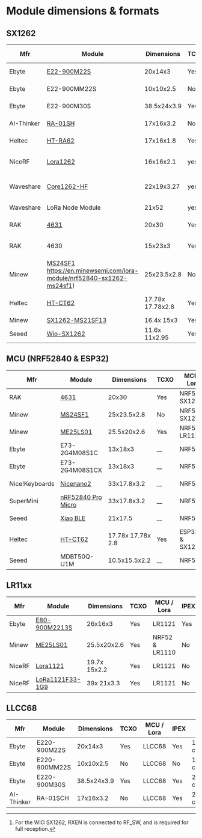 # Module dimensions & formats

## SX1262


| Mfr        | Module                                                                                                                                  | Dimensions        | TCXO | MCU / Lora       | IPEX | Pins                    | RF Switch |     |
| ---------- | --------------------------------------------------------------------------------------------------------------------------------------- | ----------------- | ---- | ---------------- | ---- | ----------------------- | --------- | --- |
| Ebyte      | [E22-900M22S](https://www.cdebyte.com/products/E22-900M22S)                                                                             | 20x14x3           | Yes  | SX1262           | Yes  | 1.27mm castle           | Ext       |     |
| Ebyte      | E22-900MM22S                                                                                                                            | 10x10x2.5         | No   | SX1262           | No   | 1.27mm castle           | Ext       |     |
| Ebyte      | E22-900M30S                                                                                                                             | 38.5x24x3.9       | Yes  | SX1262           | Yes  | 2.54mm castle           | Ext       |     |
| AI-Thinker | [RA-01SH](https://docs.ai-thinker.com/en/lora)                                                                                          | 17x16x3.2         | No   | SX1262           | Yes  | 2.0mm castle            | Int       |     |
| Heltec     | [HT-RA62](https://docs.heltec.org/en/node/ht-ra62/index.html)                                                                           | 17x16x1.8         | Yes  | SX1262           | Yes  | 2.0mm castle            | Int       |     |
| NiceRF     | [Lora1262](https://www.nicerf.com/lora-module/868mhz-sx1262-lora-module-lora1262.html<br>)                                              | 16x16x2.1         | yes  | SX1262           | No   | 2.0mm pin and castle    | Int       |     |
| Waveshare  | [Core1262-HF](https://www.waveshare.com/core1262-868m.htm)                                                                              | 22x19x3.27        | yes  | SX1262           | Yes  | 2.54mm pin and castle   | Ext       |     |
| Waveshare  | LoRa Node Module                                                                                                                        | 21x52             | yes  | SX1262           | Yes  | Breakout board          | Int       |     |
| RAK        | [4631](https://docs.rakwireless.com/Product-Categories/WisBlock/RAK4631/Overview/)                                                      | 20x30             | Yes  | NRF52 & SX1262   | Yes2 | Wis connector           | Int       |     |
| RAK        | 4630                                                                                                                                    | 15x23x3           | Yes  | NRF52 & SX1262   | Yes2 | 1.2mm castle on 4 sides |           |     |
| Minew      | [MS24SF1](https://www.minewstore.com/product/nrf52840-sx1262-ms24sf1/)<br>https://en.minewsemi.com/lora-module/nrf52840-sx1262-ms24sf1) | 25x23.5x2.8       | No   | NRF52 & SX1262   | Yes2 | Underside pads          | Ext P1.02 |     |
| Heltec     | [HT-CT62](https://docs.heltec.cn/en/node/esp32/ht_ct62/index.html)                                                                      | 17.78x 17.78x2.8  | Yes  | ESP32C3 & SX1262 | Yes2 | 1.27mm stamp            | Int       |     |
| Minew      | [SX1262-MS21SF13](https://en.minewsemi.com/lora-module/sx1262-ms21sf13)                                                                 | 16.4x 15x3        | Yes  |                  |      |                         |           |     |
| Seeed      | [Wio-SX1262](https://www.seeedstudio.com/Wio-SX1262-Wireless-Module-p-5981.html)                                                        | 11.6x 11x2.95     | Yes  | SX1262           | Yes  | 1.27mm stamp            | Ext[^1]   |     |

[^1]: For the WIO SX1262, RXEN is connected to RF_SW, and is required for full reception.

## MCU (NRF52840 & ESP32)

| Mfr            | Module                                                                                                                                 | Dimensions        | TCXO | MCU / Lora       | IPEX | Pins             | RF Switch |
| -------------- | -------------------------------------------------------------------------------------------------------------------------------------- | ----------------- | ---- | ---------------- | ---- | ---------------- | --------- |
| RAK            | [4631](https://docs.rakwireless.com/Product-Categories/WisBlock/RAK4631/Overview/)                                                     | 20x30             | Yes  | NRF52 & SX1262   | Yes2 | Wis connector    | Int       |
| Minew          | [MS24SF1](https://en.minewsemi.com/lora-module/nrf52840-sx1262-ms24sf1) | 25x23.5x2.8       | No   | NRF52 & SX1262   | Yes2 | Underside pads   | Ext P1.02 |
| Minew          | [ME25LS01](https://en.minewsemi.com/lora-module/lr1110-nrf52840-me25LS01) | 25.5x20x2.6 | Yes  | NRF52 & LR1110 | No   | Underside     | Int       |
| Ebyte          | E73-2G4M08S1C                                                                                                                          | 13x18x3           | __   | NRF52            | No   | Edge & Underside | Na        |
| Ebyte          | E73-2G4M08S1CX                                                                                                                         | 13x18x3           | __   | NRF52            | Yes  | Edge & Underside | Na        |
| Nice!Keyboards | [Nicenano2](https://nicekeyboards.com/nice-nano/)                                                                                      | 33x17.8x3.2       | __   | NRF52            | No   | 2.54mm holes     | Na        |
| SuperMini      | [nRF52840 Pro Micro](https://wiki.icbbuy.com/doku.php?id=developmentboard:nrf52840)                                                    | 33x17.8x3.2       | __   | NRF52            | No   | 2.54mm holes     | Na        |
| Seeed          | [Xiao BLE](https://wiki.seeedstudio.com/XIAO_BLE/)                                                                                     | 21x17.5           | __   | NRF52            | No   | 2.54mm holes     | Na        |
| Heltec         | [HT-CT62](https://docs.heltec.cn/en/node/esp32/ht_ct62/index.html)                                                                     | 17.78x 17.78x 2.8 | Yes  | ESP32C3 & SX1262 | Yes2 | 1.27mm stamp     | Int       |
| Seeed          | MDBT50Q-U1M                                                                                                                            | 10.5x15.5x2.2     | __   | NRF52            | Opt  | Underside pads   | Na        |

## LR11xx

| Mfr    | Module                                                                      | Dimensions   | TCXO | MCU / Lora     | IPEX | Pins          | RF Switch |
| ------ | --------------------------------------------------------------------------- | ------------ | ---- | -------------- | ---- | ------------- | --------- |
| Ebyte  | [E80-900M2213S](E80-xxxM2213S_UserManual_EN_v1.0.pdf)                       | 26x16x3      | Yes  | LR1121         | Yes  | 1.27mm castle | Int       |
| Minew  | [ME25LS01](https://en.minewsemi.com/lora-module/lr1110-nrf52840-me25LS01)   | 25.5x20x2.6  | Yes  | NRF52 & LR1110 | No   | Underside     | Int       |
| NiceRF | [Lora1121](https://www.nicerf.com/lora-module/lora1121-module.html)         | 19.7x 15x2.2 | Yes  | LR1121         | No   | 2.0mm castle  | Int       |
| NiceRF | [LoRa1121F33-1G9](https://www.nicerf.com/lora-module/lora-1121f33-1g9.html) | 39x 21x3.3   | Yes  | LR1121         | No   | 3.93mm castle | Int       |

## LLCC68

| Mfr        | Module        | Dimensions  | TCXO | MCU / Lora | IPEX | Pins          | RF Switch |
| ---------- | ------------- | ----------- | ---- | ---------- | ---- | ------------- | --------- |
| Ebyte      | E220-900M22S  | 20x14x3     | Yes  | LLCC68     | Yes  | 1.27mm castle | Ext       |
| Ebyte      | E220-900MM22S | 10x10x2.5   | No   | LLCC68     | No   | 1.27mm castle | Ext       |
| Ebyte      | E220-900M30S  | 38.5x24x3.9 | Yes  | LLCC68     | Yes  | 2.54mm castle | Ext       |
| AI-Thinker | RA-01SCH      | 17x16x3.2   | No   | LLCC68     | Yes  | 2.0mm castle  | Int       |
